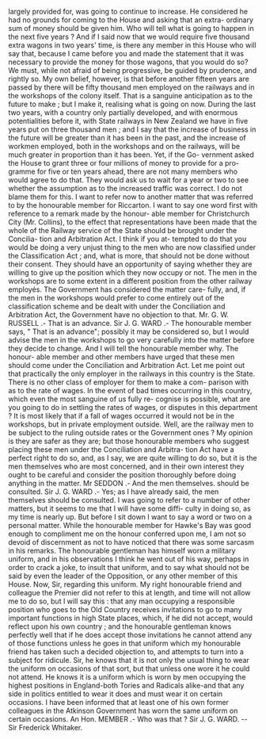 largely provided for, was going to continue to increase. He considered he had no grounds for coming to the House and asking that an extra- ordinary sum of money should be given him. Who will tell what is going to happen in the next five years ? And if I said now that we would require five thousand extra wagons in two years' time, is there any member in this House who will say that, because I came before you and made the statement that it was necessary to provide the money for those wagons, that you would do so? We must, while not afraid of being progressive, be guided by prudence, and rightly so. My own belief, however, is that before another fifteen years are passed by there will be fifty thousand men employed on the railways and in the workshops of the colony itself. That is a sanguine anticipation as to the future to make ; but I make it, realising what is going on now. During the last two years, with a country only partially developed, and with enormous potentialities before it, with State railways in New Zealand we have in five years put on three thousand men ; and I say that the increase of business in the future will be greater than it has been in the past, and the increase of workmen employed, both in the workshops and on the railways, will be much greater in proportion than it has been. Yet, if the Go- vernment asked the House to grant three or four millions of money to provide for a pro- gramme for five or ten years ahead, there are not many members who would agree to do that. They would ask us to wait for a year or two to see whether the assumption as to the increased traffic was correct. I do not blame them for this. I want to refer now to another matter that was referred to by the honourable member for Riccarton. I want to say one word first with reference to a remark made by the honour- able member for Christchurch City (Mr. Collins), to the effect that representations have been made that the whole of the Railway service of the State should be brought under the Concilia- tion and Arbitration Act. I think if you at- tempted to do that you would be doing a very unjust thing to the men who are now classified under the Classification Act ; and, what is more, that should not be done without their consent. They should have an opportunity of saying whether they are willing to give up the position which they now occupy or not. The men in the workshops are to some extent in a different position from the other railway employés. The Government has considered the matter care- fully, and, if the men in the workshops would prefer to come entirely out of the classification scheme and be dealt with under the Conciliation and Arbitration Act, the Government have no objection to that. Mr. G. W. RUSSELL .- That is an advance. Sir J. G. WARD .- The honourable member says, " That is an advance"; possibly it may be considered so, but I would advise the men in the workshops to go very carefully into the matter before they decide to change. And I will tell the honourable member why. The honour- able member and other members have urged that these men should come under the Conciliation and Arbitration Act. Let me point out that practically the only employer in the railways in this country is the State. There is no other class of employer for them to make a com- parison with as to the rate of wages. In the event of bad times occurring in this country, which even the most sanguine of us fully re- cognise is possible, what are you going to do in settling the rates of wages, or disputes in this department ? It is most likely that if a fall of wages occurred it would not be in the workshops, but in private employment outside. Well, are the railway men to be subject to the ruling outside rates or the Government ones ? My opinion is they are safer as they are; but those honourable members who suggest placing these men under the Conciliation and Arbitra- tion Act have a perfect right to do so, and, as I say, we are quite willing to do so, but it is the men themselves who are most concerned, and in their own interest they ought to be careful and consider the position thoroughly before doing anything in the matter. Mr SEDDON .- And the men themselves. should be consulted. Sir J. G. WARD .- Yes; as I have already said, the men themselves should be consulted. I was going to refer to a number of other matters, but it seems to me that I will have some diffi- culty in doing so, as my time is nearly up. But before I sit down I want to say a word or two on a personal matter. While the honourable member for Hawke's Bay was good enough to compliment me on the honour conferred upon me, I am not so devoid of discernment as not to have noticed that there was some sarcasm in his remarks. The honourable gentleman has himself worn a military uniform, and in his observations I think he went out of his way, perhaps in order to crack a joke, to insult that uniform, and to say what should not be said by even the leader of the Opposition, or any other member of this House. Now, Sir, regarding this uniform. My right honourable friend and colleague the Premier did not refer to this at length, and time will not allow me to do so, but I will say this : that any man occupying a responsible position who goes to the Old Country receives invitations to go to many important functions in high State places, which, if he did not accept, would reflect upon his own country ; and the honourable gentleman knows perfectly well that if he does accept those invitations he cannot attend any of those functions unless he goes in that uniform which my honourable friend has taken such a decided objection to, and attempts to turn into a subject for ridicule. Sir, he knows that it is not only the usual thing to wear the uniform on occasions of that sort, but that unless one wore it he could not attend. He knows it is a uniform which is worn by men occupying the highest positions in England-both Tories and Radicals alike-and that any side in politics entitled to wear it does and must wear it on certain occasions. I have been informed that at least one of his own former colleagues in the Atkinson Government has worn the same uniform on certain occasions. An Hon. MEMBER .- Who was that ? Sir J. G. WARD. -- Sir Frederick Whitaker. 